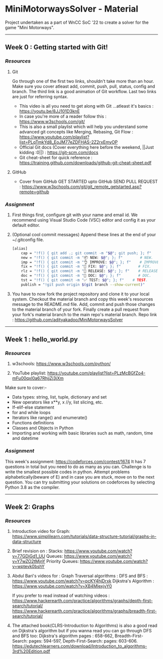 # MiniMotorwaysSolver - Material

Project undertaken as a part of WnCC SoC '22 to create a solver for the game "Mini Motorways".

---

## **Week 0 : Getting started with Git!**

### *Resources*

1. Git

    Go through one of the first two links, shouldn't take more than an hour. Make sure you cover atleast add, commit, push, pull, status, config and branch. The third link is a good animation of Git workflow. Last two links are just for referring syntax.

    - This video is all you need to get along with Git ...atleast it's basics : <https://youtu.be/8JJ101D3knE>
    - In case you're more of a reader follow this : <https://www.w3schools.com/git/>
    - This is also a small playlist which will help you understand some advanced git concepts like Merging, Rebasing, Git Flow : <https://www.youtube.com/playlist?list=PLqTmkYd8_EoJM77eZDFHAS-2Z2rxEmyOP>
    - Official Git docs (Cover everything here before the weekend, ||Just kidding :0||) : <https://git-scm.com/docs>
    - Git cheat-sheet for quick reference : <https://training.github.com/downloads/github-git-cheat-sheet.pdf>

2. GitHub

    - Cover from GitHub GET STARTED upto GitHub SEND PULL REQUEST : <https://www.w3schools.com/git/git_remote_getstarted.asp?remote=github>

### *Assignment*

1. First things first, configure git with your name and email id. We recommend using Visual Studio Code (VSC) editor and config it as your default editor.
2. (Optional cool commit messages) Append these lines at the end of your ~/.gitconfig file.

    ```bash
    [alias]
        cap = "!f() { git add .; git commit -m "$@"; git push; }; f"
        new = "!f() { git commit -m "📦 NEW: $@"; }; f"        # NEW.
        imp = "!f() { git commit -m "👌 IMPROVE: $@"; }; f"    # IMPROVE.
        fix = "!f() { git commit -m "🐛 FIX: $@"; }; f"        # FIX.
        rlz = "!f() { git commit -m "🚀 RELEASE: $@"; }; f"    # RELEASE.
        doc = "!f() { git commit -m "📖 DOC: $@"; }; f"        # DOC.
        tst = "!f() { git commit -m "✅ TEST: $@"; }; f"    # TEST.
        publish = "!git push origin $(git branch --show-current)"
    ```

3. You have to now fork the project repository and clone it to your local system. Checkout the material branch and copy this week's resources message to the README.md file. Add, commit and push those changes to the material branch of your fork. Finally create a pull request from your fork's material branch to the main repo's material branch.
Repo link : <https://github.com/adityakadoo/MiniMotorwaysSolver>

---

## **Week 1 : hello_world.py**

### *Resources*

1. w3schools: <https://www.w3schools.com/python/>

2. YouTube playlist: <https://youtube.com/playlist?list=PLzMcBGfZo4-mFu00qxl0a67RhjjZj3jXm>

Make sure to cover:-

- Data types: string, list, tuple, dictionary and set
- New operators like x**y, x //y, list slicing, etc.
- If-elif-else statement
- for and while loops
- Iterators like range() and enumerate()
- Functions definitions
- Classes and Objects in Python
- Importing and working with basic libraries such as math, random, time and datetime

### *Assignment*

This week's assignment: <https://codeforces.com/contest/1674>
It has 7 questions in total but you need to do as many as you can. Challenge is to write the smallest possible codes in python. Attempt problems alphabetically(beware of E) and in case you are stuck, move on to the next question. You can try submitting your solutions on codeforces by selecting Python 3.8 as the compiler.

---

## **Week 2: Graphs**

### *Resources*

1. Introduction video for Graph: <https://www.simplilearn.com/tutorials/data-structure-tutorial/graphs-in-data-structure>

2. Brief revision on :
Stacks: <https://www.youtube.com/watch?v=77GDiGd1_UU>
Queues: <https://www.youtube.com/watch?v=Y7wZO2tMjnY>
Priority Queues: <https://www.youtube.com/watch?v=wptevk0bshY>

3. Abdul Bari's videos for :
Graph Traversal algorithms : DFS and BFS : <https://www.youtube.com/watch?v=pcKY4hjDrxk>
Dijkstra's Algorithm : <https://www.youtube.com/watch?v=XB4MIexjvY0>

    If you prefer to read instead of watching videos :
    <https://www.hackerearth.com/practice/algorithms/graphs/depth-first-search/tutorial/>
    <https://www.hackerearth.com/practice/algorithms/graphs/breadth-first-search/tutorial/>

4. The attached book(CLRS-Introduction to Algorithms) is  also a good read on Dijkstra's algorithm but if you wanna read you can go through DFS and BFS too:
Dijkstra's algorithm pages : 658-662,
Breadth-First-Search: pages: 594-597,
Depth-First-Search: pages: 603-606.
<https://edutechlearners.com/download/Introduction_to_algorithms-3rd%20Edition.pdf>
